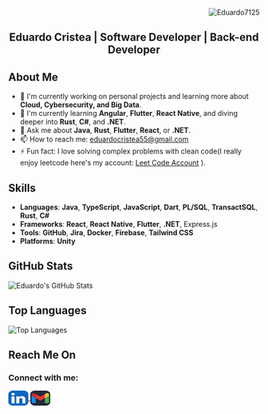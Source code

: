 <p align="right"> <img src="https://komarev.com/ghpvc/?username=Eduardo7125&label=Profile%20views&color=0e75b6&style=flat" alt="Eduardo7125" /> </p>
<h2 align="center">Eduardo Cristea | Software Developer | Back-end Developer</h2>

## About Me
- 🔭 I'm currently working on personal projects and learning more about **Cloud, Cybersecurity, and Big Data**.
- 🌱 I'm currently learning **Angular**, **Flutter**, **React Native**, and diving deeper into **Rust**, **C#**, and **.NET**.
- 💬 Ask me about **Java**, **Rust**, **Flutter**, **React**, or **.NET**.
- 📫 How to reach me: [eduardocristea55@gmail.com](mailto:eduardocristea55@gmail.com)
- ⚡ Fun fact: I love solving complex problems with clean code(I really enjoy leetcode here's my account: [Leet Code Account](https://leetcode.com/u/Wd10o2cSWK/) ).

## Skills
- **Languages**: **Java**, **TypeScript**, **JavaScript**, **Dart**, **PL/SQL**, **TransactSQL**, **Rust**, **C#**
- **Frameworks**: **React**, **React Native**, **Flutter**, **.NET**, Express.js
- **Tools**: **GitHub**, **Jira**, **Docker**, **Firebase**, **Tailwind CSS**
- **Platforms**: **Unity**

## GitHub Stats
![Eduardo's GitHub Stats](https://github-readme-stats.vercel.app/api?username=Eduardo7125&show_icons=true&count_private=true)

## Top Languages
![Top Languages](https://github-readme-stats.vercel.app/api/top-langs/?username=Eduardo7125&layout=compact)

## Reach Me On
<h3 align="left">Connect with me:</h3>
<p align="left">
  <a href="https://www.linkedin.com/in/eduardo-petrica-cristea-384b28291/" target="blank"><img align="center" src="https://github.com/tandpfun/skill-icons/blob/main/icons/LinkedIn.svg" alt="eduardo-cristea-linkedin" height="30" width="40" />
  </a>
  <a href="mailto:eduardocristea55@gmail.com" target="blank">
    <img align="center" src="https://github.com/tandpfun/skill-icons/blob/main/icons/Gmail-Dark.svg" alt="eduardo-cristea-email" height="30" width="40" />
  </a>
</p>
